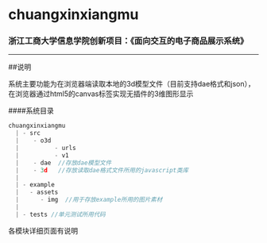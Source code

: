 chuangxinxiangmu
================

### 浙江工商大学信息学院创新项目：《面向交互的电子商品展示系统》
---
##说明

系统主要功能为在浏览器端读取本地的3d模型文件（目前支持dae格式和json），在浏览器通过html5的canvas标签实现无插件的3维图形显示

####系统目录
```js
chuangxinxiangmu
  | - src
  |    - o3d
  |          - urls
  |          - v1
  |    - dae  //存放dae模型文件
  |    - 3d   //存放读取dae格式文件所用的javascript类库
  |
  | - example
  |   - assets
  |      - img  //用于存放example所用的图片素材
  |
  | - tests //单元测试所用代码
```

各模块详细页面有说明
